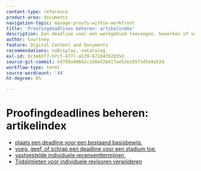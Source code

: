 ```yaml
---
content-type: reference
product-area: documents
navigation-topic: manage-proofs-within-workfront
title: 'Proofingdeadlines beheren: artikelindex'
description: Een deadline voor een werkgebied toevoegen, bewerken of verwijderen
author: Courtney
feature: Digital Content and Documents
recommendations: noDisplay, noCatalog
exl-id: 9c3e65f7-b7cf-477c-a179-672d4f82b55d
source-git-commit: ed708a98662c198e52b417ae53e165f3d5e9a524
workflow-type: tm+mt
source-wordcount: '44'
ht-degree: 0%

---
```


# Proofingdeadlines beheren: artikelindex

* [&#x200B; plaats een deadline voor een bestaand basisbewijs &#x200B;](../../../../review-and-approve-work/proofing/managing-proofs-within-workfront/manage-proof-deadlines/set-deadline-basic-proof.md)
* [&#x200B; voeg, geef, of schrap een deadline voor een stadium toe &#x200B;](../../../../review-and-approve-work/proofing/managing-proofs-within-workfront/manage-proof-deadlines/add-edit-delete-deadline.md)
* [&#x200B; vastgestelde individuele recensenttermijnen &#x200B;](../../../../review-and-approve-work/proofing/managing-proofs-within-workfront/manage-proof-deadlines/set-individual-deadlines.md)
* [Tijdslimieten voor individuele revisoren verwijderen](../../../../review-and-approve-work/proofing/managing-proofs-within-workfront/manage-proof-deadlines/remove-individual-deadlines.md)
